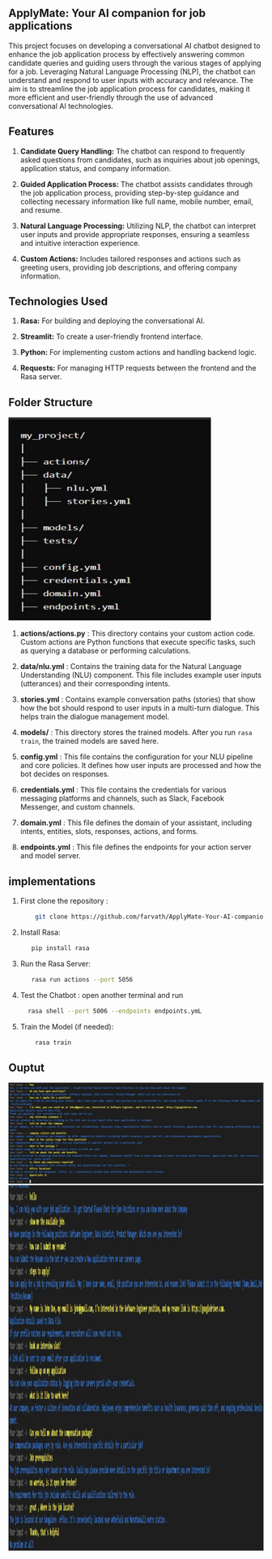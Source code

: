 ## ApplyMate:  Your AI companion for job applications          
This project focuses on developing a conversational AI chatbot designed to enhance the job application process by effectively answering common candidate queries and guiding users through the various stages of applying for a job. Leveraging Natural Language Processing (NLP), the chatbot can understand and respond to user inputs with accuracy and relevance. The aim is to streamline the job application process for candidates, making it more efficient and user-friendly through the use of advanced conversational AI technologies.



## Features
1. **Candidate Query Handling:** 
    The chatbot can respond to frequently asked questions from candidates, such as inquiries about job openings, application status, and company information.


2. **Guided Application Process:** 
    The chatbot assists candidates through the job application process, providing step-by-step guidance and collecting necessary information like full name, mobile number, email, and resume.


3. **Natural Language Processing:** 
    Utilizing NLP, the chatbot can interpret user inputs and provide appropriate responses, ensuring a seamless and intuitive interaction experience.

4. **Custom Actions:** 
    Includes tailored responses and actions such as greeting users, providing job descriptions, and offering company information.



## Technologies Used
1. **Rasa:** For building and deploying the conversational AI.

2. **Streamlit:** To create a user-friendly frontend interface.

3. **Python:** For implementing custom actions and handling backend logic.

4. **Requests:** For managing HTTP requests between the frontend and the Rasa server.

## Folder Structure

<img src="https://github.com/farvath/ApplyMate-Your-AI-companion-for-job-applications-/blob/main/images/folder.jpg" width="400px" height="400px" alt="alt text">
 
1. **actions/actions.py** : This directory contains your custom action code. Custom actions are Python functions that execute specific tasks, such as querying a database or performing calculations.

2. **data/nlu.yml** : Contains the training data for the Natural Language Understanding (NLU) component. This file includes example user inputs (utterances) and their corresponding intents.
3. **stories.yml**  : Contains example conversation paths (stories) that show how the bot should respond to user inputs in a multi-turn dialogue. This helps train the dialogue management model.
4. **models/**      : This directory stores the trained models. After you run `rasa train`, the trained models are saved here.
5. **config.yml**   : This file contains the configuration for your NLU pipeline and core policies. It defines how user inputs are processed and how the bot decides on responses.
6. **credentials.yml** : This file contains the credentials for various messaging platforms and channels, such as Slack, Facebook Messenger, and custom channels.
7. **domain.yml** : This file defines the domain of your assistant, including intents, entities, slots, responses, actions, and forms.
8. **endpoints.yml** : This file defines the endpoints for your action server and model server.





## implementations

1. First clone the repository :
    ```bash
        git clone https://github.com/farvath/ApplyMate-Your-AI-companion-for-job-applications-.git
    ```

2. Install Rasa:
     ```bash
        pip install rasa
    ```

3. Run the Rasa Server:
     ```bash
        rasa run actions --port 5056
    ```

4.  Test the Chatbot : open another terminal and run 
    ```bash
      rasa shell --port 5006 --endpoints endpoints.ymL
    ```

5. Train the Model (if needed):
    ```bash
        rasa train
    ```

## Ouptut
<img src="https://github.com/farvath/ApplyMate-Your-AI-companion-for-job-applications-/blob/main/images/interface.jpg"  alt="alt text">
<img src="https://github.com/farvath/ApplyMate-Your-AI-companion-for-job-applications-/blob/main/images/interface1.jpg" width="720px" height="720" alt="alt text">
